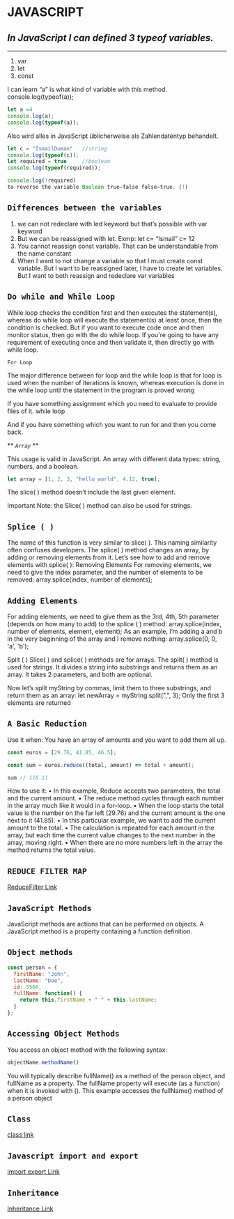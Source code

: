 # **JAVASCRIPT**



## _In JavaScript I can defined 3 typeof variables._
---
1.	var
2.	let
3.	const


I can learn “a” is what kind of variable with this method. console.log(typeof(a));
```javascript
let a =4
console.log(a);
console.log(typeof(a));
```



Also wird alles in JavaScript üblicherweise als Zahlendatentyp behandelt.

```javascript
let c = "IsmailDuman"   //string
console.log(typeof(c));
let required = true     //boolean
console.log(typeof(required));

console.log(!required)
to reverse the variable Boolean true—false false—true. (!)
```


## `Differences between the variables`
1.	we can not redeclare with led keyword but that’s possible with var keyword
2.	But we can be reassigned with let. Exmp: let c= “Ismail” c= 12
3.	You cannot reassign const variable. That can be understandable from the name constant
4.	When I want to not change a variable so that I must create const variable. But I want to be reassigned later, I have to create let variables. But I want to both reassign and redeclare var variables



## `Do while and While Loop`

While loop checks the condition first and then executes the statement(s), whereas do while loop will execute the statement(s) at least once, then the condition is checked. 
But if you want to execute code once and then monitor status, then go with the do while loop.
If you're going to have any requirement of executing once and then validate it, then directly go with while loop.

`For Loop`

The major difference between for loop and the while loop is that for loop is used when the number of iterations is known, whereas execution is done in the while loop until the statement in the program is proved wrong

If you have something assignment which you need to evaluate to provide files of it. while loop

And if you have something which you want to run for and then you come back.


** _`Array`_ **

This usage is valid in JavaScript. An array with different data types: string, numbers, and a boolean.

```javascript 
let array = [1, 2, 3, "hello world", 4.12, true];
```
The slice( ) method doesn’t include the last given element.

Important Note: the Slice( ) method can also be used for strings.




## `Splice ( )`
The name of this function is very similar to slice( ). This naming similarity often confuses developers. The splice( ) method changes an array, by adding or removing elements from it. Let’s see how to add and remove elements with splice( ):
Removing Elements
For removing elements, we need to give the index parameter, and the number of elements to be removed:
array.splice(index, number of elements);
 
## `Adding Elements`
For adding elements, we need to give them as the 3rd, 4th, 5th parameter (depends on how many to add) to the splice ( ) method:
array.splice(index, number of elements, element, element);
As an example, I’m adding a and b in the very beginning of the array and I remove nothing:
array.splice(0, 0, 'a', 'b');
 




Split ( )
Slice( ) and splice( ) methods are for arrays. The split( ) method is used for strings. It divides a string into substrings and returns them as an array. It takes 2 parameters, and both are optional.
 

Now let’s split myString by commas, limit them to three substrings, and return them as an array:
let newArray = myString.split(",", 3);
 Only the first 3 elements are returned



## `A Basic Reduction`
Use it when: You have an array of amounts and you want to add them all up.
```javascript 
const euros = [29.76, 41.85, 46.5];

const sum = euros.reduce((total, amount) => total + amount); 

sum // 118.11
```
How to use it:
•	In this example, Reduce accepts two parameters, the total and the current amount.
•	The reduce method cycles through each number in the array much like it would in a for-loop.
•	When the loop starts the total value is the number on the far left (29.76) and the current amount is the one next to it (41.85).
•	In this particular example, we want to add the current amount to the total.
•	The calculation is repeated for each amount in the array, but each time the current value changes to the next number in the array, moving right.
•	When there are no more numbers left in the array the method returns the total value.


## `REDUCE FILTER MAP`

[ReduceFilter Link](https://dev.to/nehal_mahida/filter-map-and-reduce-in-js-when-and-where-to-use-281c)


## `JavaScript Methods`
JavaScript methods are actions that can be performed on objects.
A JavaScript method is a property containing a function definition.


## `Object methods`
```Javascript
const person = {
  firstName: "John",
  lastName: "Doe",
  id: 5566,
  fullName: function() {
    return this.firstName + " " + this.lastName;
  }
};
```
## `Accessing Object Methods`

You access an object method with the following syntax:
```javascript 
objectName.methodName()
```
You will typically describe fullName() as a method of the person object, and fullName as a property.
The fullName property will execute (as a function) when it is invoked with ().
This example accesses the fullName() method of a person object

## `Class`

[class link](https://javascript.info/class)

## `Javascript import and export`

[import export Link](https://www.sitepoint.com/understanding-module-exports-exports-node-js/)

## `Inheritance`
[Inheritance Link](https://www.w3schools.com/js/js_class_inheritance.asp)